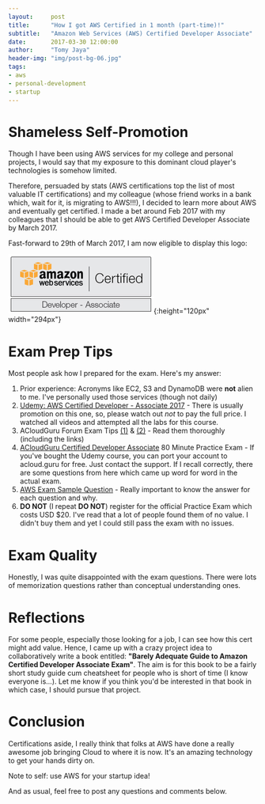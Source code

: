 ```yaml
---
layout:     post
title:      "How I got AWS Certified in 1 month (part-time)!"
subtitle:   "Amazon Web Services (AWS) Certified Developer Associate"
date:       2017-03-30 12:00:00
author:     "Tomy Jaya"
header-img: "img/post-bg-06.jpg"
tags:
- aws
- personal-development
- startup
---
```


# Shameless Self-Promotion

Though I have been using AWS services for my college and personal projects, I would say that my exposure to this dominant cloud player's technologies is somehow limited. 


Therefore, persuaded by stats (AWS certifications top the list of most valuable IT certifications) and my colleague (whose friend works in a bank which, wait for it, is migrating to AWS!!!), I decided to learn more about AWS and eventually get certified. I made a bet around Feb 2017 with my colleagues that I should be able to get AWS Certified Developer Associate by March 2017. 

Fast-forward to 29th of March 2017, I am now eligible to display this logo: 

![boston_matrix](/img/Developer-Associate.jpg){:height="120px" width="294px"}

# Exam Prep Tips

Most people ask how I prepared for the exam. Here's my answer: 
1. Prior experience: Acronyms like EC2, S3 and DynamoDB were **not** alien to me. I've personally used those services (though not daily) 
2. [Udemy: AWS Certified Developer - Associate 2017](https://www.udemy.com/aws-certified-developer-associate/) - There is usually promotion on this one, so, please watch out *not* to pay the full price. I watched all videos and attempted all the labs for this course.
3. ACloudGuru Forum Exam Tips [(1)](https://acloud.guru/forums/aws-certified-developer-associate/discussion/-KUdI5f2LNbi4wvK7v4I/how_to_pass_aws_certified_deve) & [(2)](https://acloud.guru/forums/aws-certified-developer-associate/discussion/-KBkBPMHpN2ITSH1oDTO/passed_with_90%25_-_my_exam_tips) - Read them thoroughly (including the links)  
4. [ACloudGuru Certified Developer Associate](https://acloud.guru/learn/aws-certified-developer-associate) 80 Minute Practice Exam - If you've bought the Udemy course, you can port your account to acloud.guru for free. Just contact the support. If I recall correctly, there are some questions from here which came up word for word in the actual exam. 
5. [AWS Exam Sample Question](http://awstrainingandcertification.s3.amazonaws.com/production/AWS_certified_developer_associate_examsample.pdf) - Really important to know the answer for each question and why. 
6. **DO NOT** (I repeat **DO NOT**) register for the official Practice Exam which costs USD $20. I've read that a lot of people found them of no value. I didn't buy them and yet I could still pass the exam with no issues. 

# Exam Quality

Honestly, I was quite disappointed with the exam questions. There were lots of memorization  questions rather than conceptual understanding ones.


# Reflections

For some people, especially those looking for a job, I can see how this cert might add value. Hence, I came up with a crazy project idea to collaboratively write a book entitled: **"Barely Adequate Guide to Amazon Certified Developer Associate Exam"**. The aim is for this book to be a fairly short study guide cum cheatsheet for people who is short of time (I know everyone is...). 
Let me know if you think you'd be interested in that book in which case, I should pursue that project. 


# Conclusion

Certifications aside, I really think that folks at AWS have done a really awesome job bringing Cloud to where it is now. It's an amazing technology to get your hands dirty on. 

Note to self: use AWS for your startup idea! 

And as usual, feel free to post any questions and comments below. 
